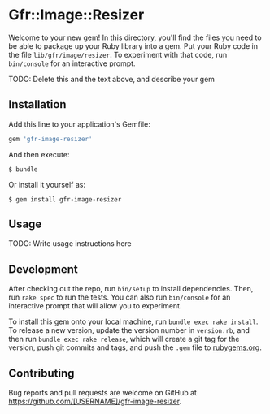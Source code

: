 # Gfr::Image::Resizer

Welcome to your new gem! In this directory, you'll find the files you need to be able to package up your Ruby library into a gem. Put your Ruby code in the file `lib/gfr/image/resizer`. To experiment with that code, run `bin/console` for an interactive prompt.

TODO: Delete this and the text above, and describe your gem

## Installation

Add this line to your application's Gemfile:

```ruby
gem 'gfr-image-resizer'
```

And then execute:

    $ bundle

Or install it yourself as:

    $ gem install gfr-image-resizer

## Usage

TODO: Write usage instructions here

## Development

After checking out the repo, run `bin/setup` to install dependencies. Then, run `rake spec` to run the tests. You can also run `bin/console` for an interactive prompt that will allow you to experiment.

To install this gem onto your local machine, run `bundle exec rake install`. To release a new version, update the version number in `version.rb`, and then run `bundle exec rake release`, which will create a git tag for the version, push git commits and tags, and push the `.gem` file to [rubygems.org](https://rubygems.org).

## Contributing

Bug reports and pull requests are welcome on GitHub at https://github.com/[USERNAME]/gfr-image-resizer.
